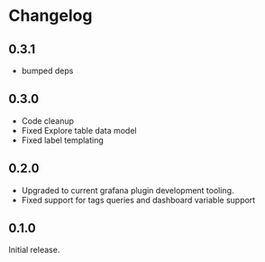# Changelog

## 0.3.1

- bumped deps

## 0.3.0

- Code cleanup
- Fixed Explore table data model
- Fixed label templating

## 0.2.0

- Upgraded to current grafana plugin development tooling.
- Fixed support for tags queries and dashboard variable support

## 0.1.0

Initial release.
